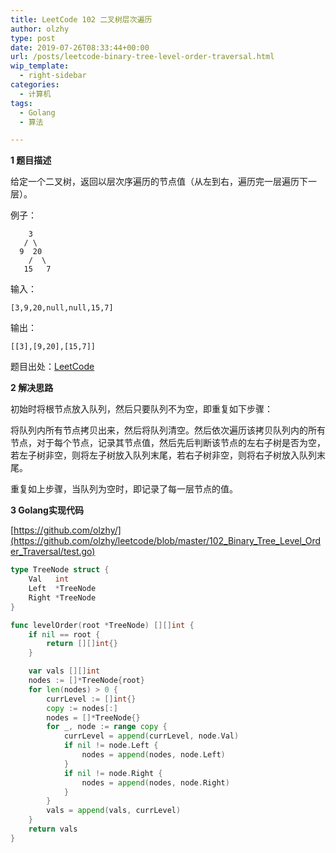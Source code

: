```yaml
---
title: LeetCode 102 二叉树层次遍历
author: olzhy
type: post
date: 2019-07-26T08:33:44+00:00
url: /posts/leetcode-binary-tree-level-order-traversal.html
wip_template:
  - right-sidebar
categories:
  - 计算机
tags:
  - Golang
  - 算法

---
```

**1 题目描述**
  
给定一个二叉树，返回以层次序遍历的节点值（从左到右，遍历完一层遍历下一层）。

例子：

```
    3
   / \
  9  20
    /  \
   15   7
```

输入：

```
[3,9,20,null,null,15,7]
```
  
输出：

```
[[3],[9,20],[15,7]]
```

题目出处：[LeetCode](https://leetcode.com/problems/binary-tree-level-order-traversal/)

**2 解决思路**
  
初始时将根节点放入队列，然后只要队列不为空，即重复如下步骤：
  
将队列内所有节点拷贝出来，然后将队列清空。然后依次遍历该拷贝队列内的所有节点，对于每个节点，记录其节点值，然后先后判断该节点的左右子树是否为空，若左子树非空，则将左子树放入队列末尾，若右子树非空，则将右子树放入队列末尾。
  
重复如上步骤，当队列为空时，即记录了每一层节点的值。

**3 Golang实现代码**
  
[https://github.com/olzhy/](https://github.com/olzhy/leetcode/blob/master/102_Binary_Tree_Level_Order_Traversal/test.go)

```go
type TreeNode struct {
    Val   int
    Left  *TreeNode
    Right *TreeNode
}

func levelOrder(root *TreeNode) [][]int {
    if nil == root {
        return [][]int{}
    }

    var vals [][]int
    nodes := []*TreeNode{root}
    for len(nodes) > 0 {
        currLevel := []int{}
        copy := nodes[:]
        nodes = []*TreeNode{}
        for _, node := range copy {
            currLevel = append(currLevel, node.Val)
            if nil != node.Left {
                nodes = append(nodes, node.Left)
            }
            if nil != node.Right {
                nodes = append(nodes, node.Right)
            }
        }
        vals = append(vals, currLevel)
    }
    return vals
}
```